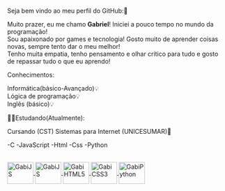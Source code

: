 Seja bem vindo ao meu perfil do GitHub:🥰

Muito prazer, eu me chamo <strong>Gabriel</strong>! Iniciei a pouco tempo no mundo da programação!<br> Sou apaixonado por games e tecnologia! Gosto muito de aprender coisas novas, sempre tento dar o meu melhor!<br> Tenho muita empatia, tenho pensamento e olhar crítico para tudo e gosto de repassar tudo o que eu aprendo!<br>

Conhecimentos:

Informática(básico-Avançado)💡<br>
Lógica de programação💡<br>
Inglês (básico)💡<br>


🧑‍💻Estudando(Atualmente):

Cursando (CST) Sistemas para Internet (UNICESUMAR)🏫<br>

-C
-JavaScript
-Html
-Css
-Python
<div>
<a href="https://cdn.jsdelivr.net/gh/devicons/devicon@v2.15.1/devicon.min.css">
</div>         
<div style="display: inline_block"><br>
 <img align="center" alt="GabiJS" height="50" width="60" src="https://cdn.jsdelivr.net/gh/devicons/devicon/icons/c/c-original.svg" />
 <img align="center" alt="GabiJS" height="50" width="60" src="https://cdn.jsdelivr.net/gh/devicons/devicon/icons/javascript/javascript-original.svg" />
 <img align="center" alt="GabiHTML5" height="50" width="60" src="https://cdn.jsdelivr.net/gh/devicons/devicon/icons/html5/html5-original-wordmark.svg" />
 <img align="center" alt="GabiCSS3" height="50" width="60" src="https://cdn.jsdelivr.net/gh/devicons/devicon/icons/css3/css3-original.svg" />
 <img align="center" alt="GabiPython" height="50" width="60" src="https://cdn.jsdelivr.net/gh/devicons/devicon/icons/python/python-original-wordmark.svg" />
 
          
</div>
